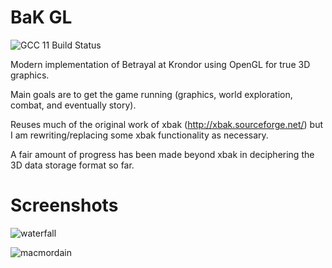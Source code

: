 # BaK GL

![GCC 11 Build Status](https://github.com/xavieran/BaKGL/actions/workflows/cmake.yml/badge.svg)

Modern implementation of Betrayal at Krondor using OpenGL for true 3D graphics.

Main goals are to get the game running (graphics, world exploration, combat, and eventually story).

Reuses much of the original work of xbak (http://xbak.sourceforge.net/) but I am rewriting/replacing some xbak functionality as necessary.

A fair amount of progress has been made beyond xbak in deciphering the 3D data storage format so far.

# Screenshots
![waterfall](screenshots/waterfall.png?raw=true "Waterfall near Tyr-Sog")

![macmordain](screenshots/macmordain.png?raw=true "Mac Mordain Cadall")
